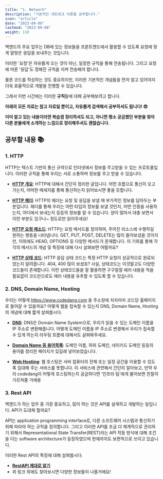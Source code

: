 ```yaml
---
title: "1. Network"
description: "기본적인 네트워크 이론을 공부합니다."
icon: "article"
date: "2023-09-08"
lastmod: "2023-09-08"
weight: 110
---
```


백엔드의 주요 업무는 DB에 있는 정보들을 프론트엔드에서 활용할 수 있도록 요청에 맞게 알맞은 응답을 보내주는 것입니다.

이러한 '요청'은 자유롭게 오는 것이 아닌, 일정한 규칙을 통해 전송됩니다. 그리고 요청에 따른 '응답'도 정해진 규칙을 지켜 전송해야 합니다.

물론 코드를 작성하는 것도 중요하지만, 이러한 기본적인 개념들을 먼저 알고 있어야지 더욱 효율적으로 개발을 진행할 수 있습니다.

그래서 이번 시간에는 이러한 **규칙**들에 대해 공부해보려고 합니다.

**아래의 모든 자료는 참고 자료일 뿐이고, 자유롭게 검색해서 공부하셔도 됩니다! 😎**

**이미 알고 있는 내용이라면 복습겸 정리하셔도 되고, 아니면 평소 궁금했던 부분을 찾아 다른 분들에게 소개하는 느낌으로 정리해주셔도 괜찮습니다.**

## 공부할 내용 📚

### 1. HTTP
 
HTTP는 텍스트 기반의 통신 규약으로 인터넷에서 정보를 주고받을 수 있는 프로토콜입니다. 이러한 규칙을 통해 우리는 서로 소통하며 정보를 주고 받을 수 있습니다.

- **[HTTP 개요](https://developer.mozilla.org/ko/docs/Web/HTTP/Overview)**: HTTP에 대해서 간단히 정리한 글입니다. 어떤 흐름으로 통신이 오고가는지, 어떠한 메세지를 통해 통신하는지 읽어보시면 좋을 듯합니다.

- **[HTTP 헤더](https://developer.mozilla.org/ko/docs/Web/HTTP/Headers)**: HTTP의 헤더는 요청 및 응답을 보낼 때 부가적인 정보를 담아두는 부분입니다. 헤더를 통해 우리는 어떤 타입의 정보를 보낼 것인지, 어떤 인증을 사용하는지, 어디에서 보내는지 등등의 정보를 알 수 있습니다. 양이 많아서 대충 보면서 이런 부분도 있구나~ 정도로만 읽어주세요!

- **[HTTP 요청 메소드](https://developer.mozilla.org/ko/docs/Web/HTTP/Methods)**: HTTP는 요청 메서드를 정의하여, 주어진 리소스에 수행하길 원하는 행동을 나타냅니다. GET, PUT, POST, DELETE는 많이 들어보셨을 것이지만, 이외에도 HEAD, OPTIONS 등 다양한 메서드가 존재합니다. 이 기회를 통해 각각의 메서드의 개념 및 특징에 대해 다시 살펴보면 어떨까요?

- **[HTTP 상태 코드](https://developer.mozilla.org/ko/docs/Web/HTTP/Status)**: HTTP 응답 상태 코드는 특정 HTTP 요청이 성공적으로 완료되었는지 알려줍니다. 404, 400 많이 보셨죠? 사실, 상태코드는 이것말고도 다양한 코드들이 존재합니다. 이런 상태코드들을 잘 활용하면 구구절절 에러 내용을 적을 필요없이 코드만으로도 에러 내용을 유추할 수 있도록 할 수 있습니다.

### 2. DNS, Domain Name, Hosting

우리는 어떻게 https://www.codedang.com 을 주소창에 치자마자 코드당 홈페이지로 들어갈 수 있을까요? 어떻게 웹을 접속할 수 있는지 DNS, Domain Name, Hosting의 개념에 대해 짧게 살펴봅시다.

- **[DNS](https://aws.amazon.com/ko/route53/what-is-dns/)**: DNS은 Domain Name System으로, 우리가 읽을 수 있는 도메인 이름을 IP 주소로 변환해줍니다. 어떻게 도메인 이름을 IP 주소로 변경해서 우리가 접속할 수 있게 하는지 라우팅 흐름에 대해서도 살펴봐주세요.

- **[Domain Name 등 용어목록](https://support.google.com/a/answer/2573637?hl=ko&ref_topic=3540977&sjid=13810701382978918483-AP)**: 도메인 이름, 하위 도메인, 네이키드 도메인 등등의 용어를 정리한 페이지가 있길래 넣어보았습니다. 

- **[Web Hosting](https://aws.amazon.com/ko/what-is/web-hosting/)**: 웹 호스팅은 서버 컴퓨터의 전체 또는 일정 공간을 이용할 수 있도록 임대해 주는 서비스를 뜻합니다. 이 서비스에 관련해서 간단히 알아보고, 만약 우리 codedang이 어떻게 호스팅하는지 궁금하다면 '인프라 팀'에게 물어보면 친절히 가르쳐줄 거에용

### 3. Rest API

백엔드가 하는 업무 중 가장 중요하고, 많이 하는 것은 API를 설계하고 개발하는 일입니다. API가 도대체 뭘까요?

API는 application programming interface로, 다른 소프트웨어 시스템과 통신하기 위해 따라야 하는 규칙을 정의합니다. 그리고 이러한 API를 조금 더 체계적으로 관리하기 위해서 Representational State Transfer(REST)라는 API 작동 방식에 대해 조건을 다는 software architecture가 등장하였으며 현재까지도 보편적으로 쓰이고 있습니다.

이러한 Rest API의 특징에 대해 살펴봅시다.

- **[RestAPI 제대로 알기](https://meetup.nhncloud.com/posts/92)**
- 위 링크 외에도 찾아보시면 다양한 정보들이 나올거에요!
